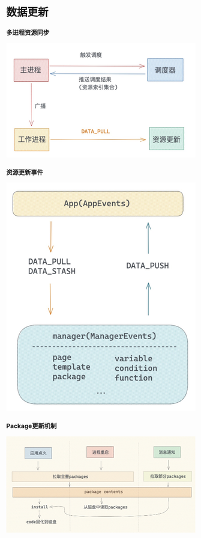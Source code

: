 # 数据更新

### 多进程资源同步
![多进程资源同步](/docs/statics/多进程资源更新.jpg)

### 资源更新事件
![资源更新事件](/docs/statics/事件.jpg)

### Package更新机制
![package更新机制](/docs/statics/package数据更新.jpg)